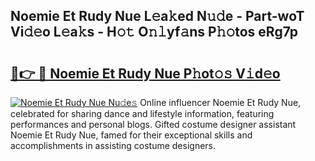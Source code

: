 ## Noemie Et Rudy Nue L𝚎a𝚔ed N𝚞𝚍e - Part-woT Vi𝚍𝚎o L𝚎a𝚔s - H𝚘𝚝 O𝚗𝚕yf𝚊ns P𝚑𝚘tos eRg7p

# <h2><a href="http://kfc4zh.oniu.top/?m=Noemie+Et+Rudy+Nue">🔗👉 🔴 Noemie Et Rudy Nue P𝚑ot𝚘𝚜 V𝚒d𝚎o</a></h2>

[![Noemie Et Rudy Nue Nu𝚍e𝚜](https://i.imgur.com/0qMVB7G.gif)](http://kfc4zh.oniu.top/?m=Noemie+Et+Rudy+Nue)
Online influencer Noemie Et Rudy Nue, celebrated for sharing dance and lifestyle information, featuring performances and personal blogs. Gifted costume designer assistant Noemie Et Rudy Nue, famed for their exceptional skills and accomplishments in assisting costume designers.  
